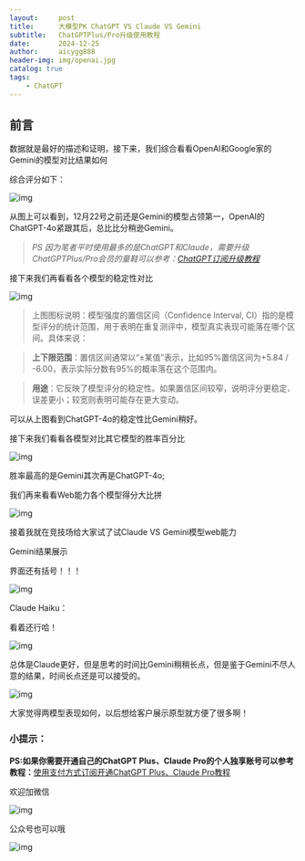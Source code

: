 ```yaml
---
layout:     post
title:      大模型PK ChatGPT VS Claude VS Gemini
subtitle:   ChatGPTPlus/Pro升级使用教程
date:       2024-12-25
author:     aicygg888
header-img: img/openai.jpg
catalog: true
tags:
    - ChatGPT
---
```


## 前言

数据就是最好的描述和证明，接下来，我们综合看看OpenAI和Google家的Gemini的模型对比结果如何

综合评分如下：

![img](https://picx.zhimg.com/80/v2-b9a646bb46ad3e3531f2192066fd993f_720w.png)

从图上可以看到，12月22号之前还是Gemini的模型占领第一，OpenAI的ChatGPT-4o紧跟其后，总比比分稍逊Gemini。

> *PS 因为笔者平时使用最多的是ChatGPT和Claude，需要升级ChatGPTPlus/Pro会员的童鞋可以参考：*[*ChatGPT订阅升级教程*](https://littlemagic8.github.io/2024/12/08/how-to-update-ChatGPTPro-plus/) 

接下来我们再看看各个模型的稳定性对比

![img](https://picx.zhimg.com/80/v2-fe159a4b5c8093166f31e89fe3d21290_720w.png)

> 上图图标说明：模型强度的置信区间（Confidence Interval, CI）指的是模型评分的统计范围，用于表明在重复测评中，模型真实表现可能落在哪个区间。具体来说：

> **上下限范围**：置信区间通常以“±某值”表示，比如95%置信区间为+5.84 / -6.00，表示实际分数有95%的概率落在这个范围内。

> **用途**：它反映了模型评分的稳定性。如果置信区间较窄，说明评分更稳定、误差更小；较宽则表明可能存在更大变动。

可以从上图看到ChatGPT-4o的稳定性比Gemini稍好。

接下来我们看看各模型对比其它模型的胜率百分比

![img](https://pica.zhimg.com/80/v2-0961b4fc55d19226e68c9efe111becbe_720w.png)

胜率最高的是Gemini其次再是ChatGPT-4o;

我们再来看看Web能力各个模型得分大比拼

![img](https://picx.zhimg.com/80/v2-6da1ceddd511aa14ee4c111584812675_720w.png)

接着我就在竞技场给大家试了试Claude VS Gemini模型web能力

Gemini结果展示

界面还有括号！！！

![img](https://picx.zhimg.com/80/v2-60445f26522b84d2dd219dcd74e67c8d_720w.png)

Claude Haiku：

看着还行哈！

![img](https://picx.zhimg.com/80/v2-2b936d97cb640a50bfc1ad9ce60cd8f8_720w.png)

总体是Claude更好，但是思考的时间比Gemini稍稍长点，但是鉴于Gemini不尽人意的结果，时间长点还是可以接受的。

![img](https://pic1.zhimg.com/80/v2-3881f02c4999d79b4cf1e8beb9435ad8_720w.png)

大家觉得两模型表现如何，以后想给客户展示原型就方便了很多啊！

### **小提示：**

**PS:如果你需要开通自己的ChatGPT Plus、Claude Pro的个人独享账号可以参考教程：**[使用支付方式订阅开通ChatGPT Plus、Claude Pro教程](https://littlemagic8.github.io/2024/12/09/ChatGPT-and-Cluade/)

欢迎加微信

![img](https://picx.zhimg.com/80/v2-b1c8f90bffc8b2f4f32ab07a08a4ede6_720w.png)

公众号也可以哦

![img](https://pic1.zhimg.com/80/v2-4e622b64238b20948a02e0c988ca5704_720w.png)